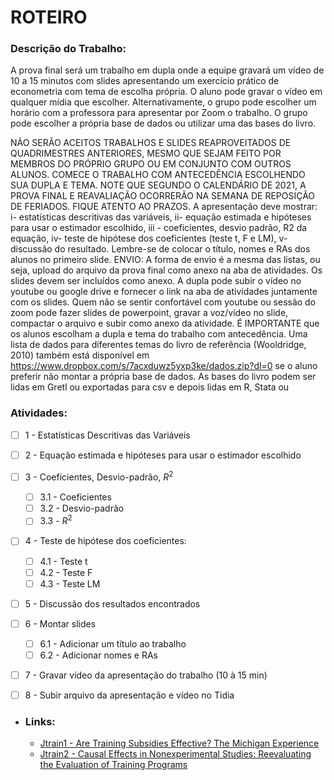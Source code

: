 # ROTEIRO

### Descrição do Trabalho:
A prova final será um trabalho em dupla onde a equipe gravará um vídeo de 10 a 15 minutos com slides apresentando um exercício prático de econometria com tema de escolha própria. O aluno pode gravar o vídeo em qualquer mídia que escolher. Alternativamente, o grupo pode escolher um horário com a professora para apresentar por Zoom o trabalho. O grupo pode escolher a própria base de dados ou utilizar uma das bases do livro.

NÃO SERÃO ACEITOS TRABALHOS E SLIDES REAPROVEITADOS DE QUADRIMESTRES ANTERIORES, MESMO QUE SEJAM FEITO POR MEMBROS DO PRÓPRIO GRUPO OU EM CONJUNTO COM OUTROS ALUNOS.
COMECE O TRABALHO COM ANTECEDÊNCIA ESCOLHENDO SUA DUPLA E TEMA. NOTE QUE SEGUNDO O CALENDÁRIO DE 2021, A PROVA FINAL E REAVALIAÇÃO OCORRERÃO NA SEMANA DE REPOSIÇÃO DE FERIADOS. FIQUE ATENTO AO PRAZOS.
A apresentação deve mostrar: i- estatísticas descritivas das variáveis, ii- equação estimada e hipóteses para usar o estimador escolhido, iii - coeficientes, desvio padrão, R2 da equação, iv- teste de hipótese dos coeficientes (teste t, F e LM), v- discussão do resultado. Lembre-se de colocar o título, nomes e RAs dos alunos no primeiro slide.
ENVIO: A forma de envio é a mesma das listas, ou seja, upload do arquivo da prova final como anexo na aba de atividades. Os slides devem ser incluídos como anexo. A dupla pode subir o vídeo no youtube ou google drive e fornecer o link na aba de atividades juntamente com os slides. Quem não se sentir confortável com youtube ou sessão do zoom pode fazer slides de powerpoint, gravar a voz/vídeo no slide, compactar o arquivo e subir como anexo da atividade.
É IMPORTANTE que os alunos escolham a dupla e tema do trabalho com antecedência. Uma lista de dados para diferentes temas do livro de referência (Wooldridge, 2010) também está disponível em https://www.dropbox.com/s/7acxduwz5yxp3ke/dados.zip?dl=0 se o aluno preferir não montar a própria base de dados. As bases do livro podem ser lidas em Gretl ou exportadas para csv e depois lidas em R, Stata ou


### Atividades:

- [ ] 1 - Estatísticas Descritivas das Variáveis
- [ ] 2 - Equação estimada e hipóteses para usar o estimador escolhido
- [ ] 3 - Coeficientes, Desvio-padrão, $R^2$
    - [ ] 3.1 - Coeficientes
    - [ ] 3.2 - Desvio-padrão
    - [ ] 3.3 - $R^2$
- [ ] 4 - Teste de hipótese dos coeficientes:
    - [ ] 4.1 - Teste t
    - [ ] 4.2 - Teste F
    - [ ] 4.3 - Teste LM
- [ ] 5 - Discussão dos resultados encontrados
- [ ] 6 - Montar slides
    - [ ] 6.1 - Adicionar um título ao trabalho
    - [ ] 6.2 - Adicionar nomes e RAs
- [ ] 7 - Gravar vídeo da apresentação do trabalho (10 à 15 min)
- [ ] 8 - Subir arquivo da apresentação e vídeo no Tidia


- ### Links:
    - [Jtrain1 - Are Training Subsidies Effective? The Michigan Experience](https://www.jstor.org/stable/2524308?seq=1)
    - [Jtrain2 - Causal Effects in Nonexperimental Studies: Reevaluating the Evaluation of Training Programs](https://amstat.tandfonline.com/doi/abs/10.1080/01621459.1999.10473858#.YG0tuuhKjIW)
